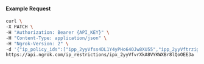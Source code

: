 <!-- Code generated for API Clients. DO NOT EDIT. -->

#### Example Request

```bash
curl \
-X PATCH \
-H "Authorization: Bearer {API_KEY}" \
-H "Content-Type: application/json" \
-H "Ngrok-Version: 2" \
-d '{"ip_policy_ids":["ipp_2yyVfss4DL1Y4yPHo64OJw8XU55","ipp_2yyVftrzigu4iQFj42KdbnlypXw"]}' \
https://api.ngrok.com/ip_restrictions/ipx_2yyVfvrXkA8VYKWXBr8lQoOEE3a
```
